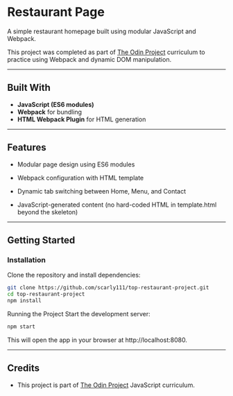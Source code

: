 # Restaurant Page

A simple restaurant homepage built using modular JavaScript and Webpack.

This project was completed as part of [The Odin Project](https://www.theodinproject.com) curriculum to practice using Webpack and dynamic DOM manipulation.

---

## Built With

- **JavaScript (ES6 modules)**
- **Webpack** for bundling
- **HTML Webpack Plugin** for HTML generation

---

## Features

- Modular page design using ES6 modules

- Webpack configuration with HTML template

- Dynamic tab switching between Home, Menu, and Contact

- JavaScript-generated content (no hard-coded HTML in template.html beyond the skeleton)

---

## Getting Started

### Installation

Clone the repository and install dependencies:

```bash
git clone https://github.com/scarly111/top-restaurant-project.git
cd top-restaurant-project
npm install
```

Running the Project
Start the development server:

````bash
npm start
````
This will open the app in your browser at http://localhost:8080.

---

## Credits
- This project is part of [The Odin Project](https://www.theodinproject.com/lessons/node-path-javascript-restaurant-page) JavaScript curriculum.
